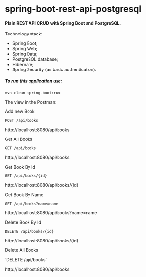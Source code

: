 # spring-boot-rest-api-postgresql

#### Plain REST API CRUD with Spring Boot and PostgreSQL.

Technology stack:

* Spring Boot;
* Spring Web;
* Spring Data;
* PostgreSQL database;
* Hibernate;
* Spring Security (as basic authentication).

##### To run this application use:

`mvn clean spring-boot:run`

The view in the Postman:

Add new Book

`POST /api/books`

http://localhost:8080/api/books

Get All Books

`GET /api/books`

http://localhost:8080/api/books

Get Book By Id

`GET /api/books/{id}`

http://localhost:8080/api/books/{id}

Get Book By Name

`GET /api/books?name=name`

http://localhost:8080/api/books?name=name

Delete Book By Id

`DELETE /api/books/{id}`

http://localhost:8080/api/books/{id}

Delete All Books

`DELETE /api/books'

http://localhost:8080/api/books